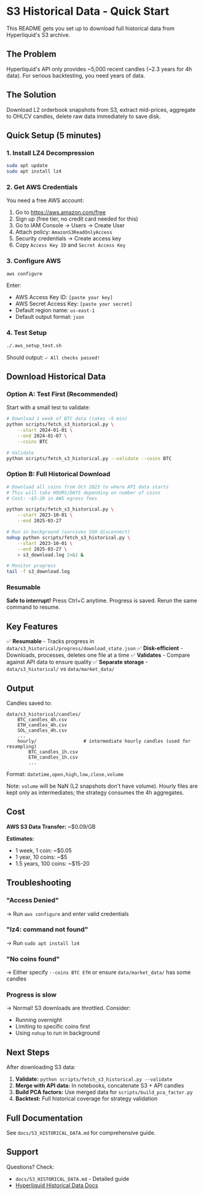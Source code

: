 # S3 Historical Data - Quick Start

This README gets you set up to download full historical data from Hyperliquid's S3 archive.

## The Problem

Hyperliquid's API only provides ~5,000 recent candles (~2.3 years for 4h data). For serious backtesting, you need years of data.

## The Solution

Download L2 orderbook snapshots from S3, extract mid-prices, aggregate to OHLCV candles, delete raw data immediately to save disk.

## Quick Setup (5 minutes)

### 1. Install LZ4 Decompression

```bash
sudo apt update
sudo apt install lz4
```

### 2. Get AWS Credentials

You need a free AWS account:

1. Go to https://aws.amazon.com/free
2. Sign up (free tier, no credit card needed for this)
3. Go to IAM Console → Users → Create User
4. Attach policy: `AmazonS3ReadOnlyAccess`
5. Security credentials → Create access key
6. Copy `Access Key ID` and `Secret Access Key`

### 3. Configure AWS

```bash
aws configure
```

Enter:
- AWS Access Key ID: `[paste your key]`
- AWS Secret Access Key: `[paste your secret]`
- Default region name: `us-east-1`
- Default output format: `json`

### 4. Test Setup

```bash
./.aws_setup_test.sh
```

Should output: `✓ All checks passed!`

## Download Historical Data

### Option A: Test First (Recommended)

Start with a small test to validate:

```bash
# Download 1 week of BTC data (takes ~5 min)
python scripts/fetch_s3_historical.py \
    --start 2024-01-01 \
    --end 2024-01-07 \
    --coins BTC

# Validate
python scripts/fetch_s3_historical.py --validate --coins BTC
```

### Option B: Full Historical Download

```bash
# Download all coins from Oct 2023 to where API data starts
# This will take HOURS/DAYS depending on number of coins
# Cost: ~$5-20 in AWS egress fees

python scripts/fetch_s3_historical.py \
    --start 2023-10-01 \
    --end 2025-03-27

# Run in background (survives SSH disconnect)
nohup python scripts/fetch_s3_historical.py \
    --start 2023-10-01 \
    --end 2025-03-27 \
    > s3_download.log 2>&1 &

# Monitor progress
tail -f s3_download.log
```

### Resumable

**Safe to interrupt!** Press Ctrl+C anytime. Progress is saved. Rerun the same command to resume.

## Key Features

✅ **Resumable** - Tracks progress in `data/s3_historical/progress/download_state.json`
✅ **Disk-efficient** - Downloads, processes, deletes one file at a time
✅ **Validates** - Compare against API data to ensure quality
✅ **Separate storage** - `data/s3_historical/` vs `data/market_data/`

## Output

Candles saved to:
```
data/s3_historical/candles/
    BTC_candles_4h.csv
    ETH_candles_4h.csv
    SOL_candles_4h.csv
    ...
    hourly/                 # intermediate hourly candles (used for resampling)
        BTC_candles_1h.csv
        ETH_candles_1h.csv
        ...
```

Format: `datetime,open,high,low,close,volume`

Note: `volume` will be NaN (L2 snapshots don't have volume). Hourly files are kept only as intermediates; the strategy consumes the 4h aggregates.

## Cost

**AWS S3 Data Transfer:** ~$0.09/GB

**Estimates:**
- 1 week, 1 coin: ~$0.05
- 1 year, 10 coins: ~$5
- 1.5 years, 100 coins: ~$15-20

## Troubleshooting

### "Access Denied"
→ Run `aws configure` and enter valid credentials

### "lz4: command not found"
→ Run `sudo apt install lz4`

### "No coins found"
→ Either specify `--coins BTC ETH` or ensure `data/market_data/` has some candles

### Progress is slow
→ Normal! S3 downloads are throttled. Consider:
- Running overnight
- Limiting to specific coins first
- Using `nohup` to run in background

## Next Steps

After downloading S3 data:

1. **Validate:** `python scripts/fetch_s3_historical.py --validate`
2. **Merge with API data:** In notebooks, concatenate S3 + API candles
3. **Build PCA factors:** Use merged data for `scripts/build_pca_factor.py`
4. **Backtest:** Full historical coverage for strategy validation

## Full Documentation

See `docs/S3_HISTORICAL_DATA.md` for comprehensive guide.

## Support

Questions? Check:
- `docs/S3_HISTORICAL_DATA.md` - Detailed guide
- [Hyperliquid Historical Data Docs](https://hyperliquid.gitbook.io/hyperliquid-docs/historical-data)
